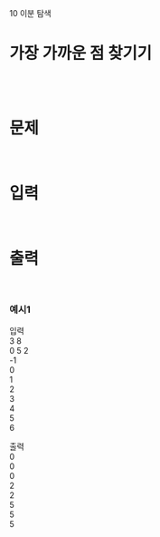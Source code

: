 10 이분 탐색
# 가장 가까운 점 찾기기
<br>
<br>

# 문제

<br>

# 입력

<br>

# 출력

<br>

### 예시1
입력  
3 8  
0 5 2  
-1  
0  
1  
2  
3  
4  
5  
6  

출력  
0  
0  
0  
2  
2  
5  
5  
5  
<br>
